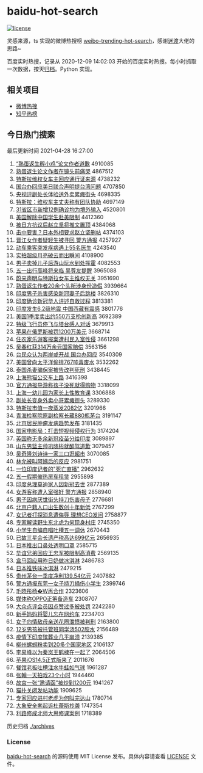 # baidu-hot-search

[![license](https://img.shields.io/github/license/Arrackisarookie/baidu-hot-search)](https://github.com/Arrackisarookie/baidu-hot-search/blob/master/LICENSE)

灵感来源，ts 实现的微博热搜榜 [weibo-trending-hot-search](https://github.com/justjavac/weibo-trending-hot-search)，感谢[迷渡](https://github.com/justjavac)大佬的思路~

百度实时热搜，记录从 2020-12-09 14:02:03 开始的百度实时热搜。每小时抓取一次数据，按天[归档](./archives)。Python 实现。

## 相关项目
+ [微博热搜](https://github.com/Arrackisarookie/weibo-hot-search)
+ [知乎热榜](https://github.com/Arrackisarookie/zhihu-top-search)

## 今日热门搜索

<!-- Rank Begin -->

最后更新时间 2021-04-28 16:27:00

1. [“熟蛋返生孵小鸡”论文作者道歉](http://www.baidu.com/baidu?cl=3&tn=SE_baiduhomet8_jmjb7mjw&rsv_dl=fyb_top&fr=top1000&wd=%A1%B0%CA%EC%B5%B0%B7%B5%C9%FA%B7%F5%D0%A1%BC%A6%A1%B1%C2%DB%CE%C4%D7%F7%D5%DF%B5%C0%C7%B8) 4910085
1. [熟蛋返生论文作者在镜头前痛哭](http://www.baidu.com/baidu?cl=3&tn=SE_baiduhomet8_jmjb7mjw&rsv_dl=fyb_top&fr=top1000&wd=%CA%EC%B5%B0%B7%B5%C9%FA%C2%DB%CE%C4%D7%F7%D5%DF%D4%DA%BE%B5%CD%B7%C7%B0%CD%B4%BF%DE) 4867512
1. [特斯拉维权女车主回应通行证来源](http://www.baidu.com/baidu?cl=3&tn=SE_baiduhomet8_jmjb7mjw&rsv_dl=fyb_top&fr=top1000&wd=%CC%D8%CB%B9%C0%AD%CE%AC%C8%A8%C5%AE%B3%B5%D6%F7%BB%D8%D3%A6%CD%A8%D0%D0%D6%A4%C0%B4%D4%B4) 4738232
1. [国台办回应美日联合声明提台湾问题](http://www.baidu.com/baidu?cl=3&tn=SE_baiduhomet8_jmjb7mjw&rsv_dl=fyb_top&fr=top1000&wd=%B9%FA%CC%A8%B0%EC%BB%D8%D3%A6%C3%C0%C8%D5%C1%AA%BA%CF%C9%F9%C3%F7%CC%E1%CC%A8%CD%E5%CE%CA%CC%E2) 4707850
1. [央视评副处长体验送外卖累瘫街头](http://www.baidu.com/baidu?cl=3&tn=SE_baiduhomet8_jmjb7mjw&rsv_dl=fyb_top&fr=top1000&wd=%D1%EB%CA%D3%C6%C0%B8%B1%B4%A6%B3%A4%CC%E5%D1%E9%CB%CD%CD%E2%C2%F4%C0%DB%CC%B1%BD%D6%CD%B7) 4698335
1. [特斯拉：维权车主丈夫称有团队协助](http://www.baidu.com/baidu?cl=3&tn=SE_baiduhomet8_jmjb7mjw&rsv_dl=fyb_top&fr=top1000&wd=%CC%D8%CB%B9%C0%AD%A3%BA%CE%AC%C8%A8%B3%B5%D6%F7%D5%C9%B7%F2%B3%C6%D3%D0%CD%C5%B6%D3%D0%AD%D6%FA) 4697149
1. [31省区市新增12例确诊均为境外输入](http://www.baidu.com/baidu?cl=3&tn=SE_baiduhomet8_jmjb7mjw&rsv_dl=fyb_top&fr=top1000&wd=31%CA%A1%C7%F8%CA%D0%D0%C2%D4%F612%C0%FD%C8%B7%D5%EF%BE%F9%CE%AA%BE%B3%CD%E2%CA%E4%C8%EB) 4520801
1. [美国解除中国学生赴美限制](http://www.baidu.com/baidu?cl=3&tn=SE_baiduhomet8_jmjb7mjw&rsv_dl=fyb_top&fr=top1000&wd=%C3%C0%B9%FA%BD%E2%B3%FD%D6%D0%B9%FA%D1%A7%C9%FA%B8%B0%C3%C0%CF%DE%D6%C6) 4412360
1. [被日方抗议后赵立坚将推文置顶](http://www.baidu.com/baidu?cl=3&tn=SE_baiduhomet8_jmjb7mjw&rsv_dl=fyb_top&fr=top1000&wd=%B1%BB%C8%D5%B7%BD%BF%B9%D2%E9%BA%F3%D5%D4%C1%A2%BC%E1%BD%AB%CD%C6%CE%C4%D6%C3%B6%A5) 4384068
1. [击中要害？日本外相要求赵立坚删帖](http://www.baidu.com/baidu?cl=3&tn=SE_baiduhomet8_jmjb7mjw&rsv_dl=fyb_top&fr=top1000&wd=%BB%F7%D6%D0%D2%AA%BA%A6%A3%BF%C8%D5%B1%BE%CD%E2%CF%E0%D2%AA%C7%F3%D5%D4%C1%A2%BC%E1%C9%BE%CC%FB) 4374103
1. [晋江女作者疑轻生被寻回 警方通报](http://www.baidu.com/baidu?cl=3&tn=SE_baiduhomet8_jmjb7mjw&rsv_dl=fyb_top&fr=top1000&wd=%BD%FA%BD%AD%C5%AE%D7%F7%D5%DF%D2%C9%C7%E1%C9%FA%B1%BB%D1%B0%BB%D8%20%BE%AF%B7%BD%CD%A8%B1%A8) 4257927
1. [动车乘客突发疾病遇上55名医生](http://www.baidu.com/baidu?cl=3&tn=SE_baiduhomet8_jmjb7mjw&rsv_dl=fyb_top&fr=top1000&wd=%B6%AF%B3%B5%B3%CB%BF%CD%CD%BB%B7%A2%BC%B2%B2%A1%D3%F6%C9%CF55%C3%FB%D2%BD%C9%FA) 4243540
1. [实拍超级月亮破云而出瞬间](http://www.baidu.com/baidu?cl=3&tn=SE_baiduhomet8_jmjb7mjw&rsv_dl=fyb_top&fr=top1000&wd=%CA%B5%C5%C4%B3%AC%BC%B6%D4%C2%C1%C1%C6%C6%D4%C6%B6%F8%B3%F6%CB%B2%BC%E4) 4108900
1. [男子卖掉儿子后游山玩水到处挥霍](http://www.baidu.com/baidu?cl=3&tn=SE_baiduhomet8_jmjb7mjw&rsv_dl=fyb_top&fr=top1000&wd=%C4%D0%D7%D3%C2%F4%B5%F4%B6%F9%D7%D3%BA%F3%D3%CE%C9%BD%CD%E6%CB%AE%B5%BD%B4%A6%BB%D3%BB%F4) 4082553
1. [五一出行高峰将来临 吴尊友提醒](http://www.baidu.com/baidu?cl=3&tn=SE_baiduhomet8_jmjb7mjw&rsv_dl=fyb_top&fr=top1000&wd=%CE%E5%D2%BB%B3%F6%D0%D0%B8%DF%B7%E5%BD%AB%C0%B4%C1%D9%20%CE%E2%D7%F0%D3%D1%CC%E1%D0%D1) 3965088
1. [蔚来声明与特斯拉女车主维权无关](http://www.baidu.com/baidu?cl=3&tn=SE_baiduhomet8_jmjb7mjw&rsv_dl=fyb_top&fr=top1000&wd=%CE%B5%C0%B4%C9%F9%C3%F7%D3%EB%CC%D8%CB%B9%C0%AD%C5%AE%B3%B5%D6%F7%CE%AC%C8%A8%CE%DE%B9%D8) 3951690
1. [熟蛋返生作者20余个头衔涉身份造假](http://www.baidu.com/baidu?cl=3&tn=SE_baiduhomet8_jmjb7mjw&rsv_dl=fyb_top&fr=top1000&wd=%CA%EC%B5%B0%B7%B5%C9%FA%D7%F7%D5%DF20%D3%E0%B8%F6%CD%B7%CF%CE%C9%E6%C9%ED%B7%DD%D4%EC%BC%D9) 3939664
1. [印度男子杀害感染新冠妻子后跳楼](http://www.baidu.com/baidu?cl=3&tn=SE_baiduhomet8_jmjb7mjw&rsv_dl=fyb_top&fr=top1000&wd=%D3%A1%B6%C8%C4%D0%D7%D3%C9%B1%BA%A6%B8%D0%C8%BE%D0%C2%B9%DA%C6%DE%D7%D3%BA%F3%CC%F8%C2%A5) 3826310
1. [印度确诊新冠华人讲述自救过程](http://www.baidu.com/baidu?cl=3&tn=SE_baiduhomet8_jmjb7mjw&rsv_dl=fyb_top&fr=top1000&wd=%D3%A1%B6%C8%C8%B7%D5%EF%D0%C2%B9%DA%BB%AA%C8%CB%BD%B2%CA%F6%D7%D4%BE%C8%B9%FD%B3%CC) 3813381
1. [印度发生6.2级地震 中国西藏有震感](http://www.baidu.com/baidu?cl=3&tn=SE_baiduhomet8_jmjb7mjw&rsv_dl=fyb_top&fr=top1000&wd=%D3%A1%B6%C8%B7%A2%C9%FA6.2%BC%B6%B5%D8%D5%F0%20%D6%D0%B9%FA%CE%F7%B2%D8%D3%D0%D5%F0%B8%D0) 3801776
1. [美国1季度卖出约550万支枪创新高](http://www.baidu.com/baidu?cl=3&tn=SE_baiduhomet8_jmjb7mjw&rsv_dl=fyb_top&fr=top1000&wd=%C3%C0%B9%FA1%BC%BE%B6%C8%C2%F4%B3%F6%D4%BC550%CD%F2%D6%A7%C7%B9%B4%B4%D0%C2%B8%DF) 3692389
1. [特级飞行员停飞与塔台感人对话](http://www.baidu.com/baidu?cl=3&tn=SE_baiduhomet8_jmjb7mjw&rsv_dl=fyb_top&fr=top1000&wd=%CC%D8%BC%B6%B7%C9%D0%D0%D4%B1%CD%A3%B7%C9%D3%EB%CB%FE%CC%A8%B8%D0%C8%CB%B6%D4%BB%B0) 3679913
1. [苹果在俄罗斯被罚1200万美元](http://www.baidu.com/baidu?cl=3&tn=SE_baiduhomet8_jmjb7mjw&rsv_dl=fyb_top&fr=top1000&wd=%C6%BB%B9%FB%D4%DA%B6%ED%C2%DE%CB%B9%B1%BB%B7%A31200%CD%F2%C3%C0%D4%AA) 3668714
1. [住农家乐游客报案遭村民入室性侵](http://www.baidu.com/baidu?cl=3&tn=SE_baiduhomet8_jmjb7mjw&rsv_dl=fyb_top&fr=top1000&wd=%D7%A1%C5%A9%BC%D2%C0%D6%D3%CE%BF%CD%B1%A8%B0%B8%D4%E2%B4%E5%C3%F1%C8%EB%CA%D2%D0%D4%C7%D6) 3661298
1. [吴春红获314万余元国家赔偿](http://www.baidu.com/baidu?cl=3&tn=SE_baiduhomet8_jmjb7mjw&rsv_dl=fyb_top&fr=top1000&wd=%CE%E2%B4%BA%BA%EC%BB%F1314%CD%F2%D3%E0%D4%AA%B9%FA%BC%D2%C5%E2%B3%A5) 3563156
1. [台民众认为两岸或开战 国台办回应](http://www.baidu.com/baidu?cl=3&tn=SE_baiduhomet8_jmjb7mjw&rsv_dl=fyb_top&fr=top1000&wd=%CC%A8%C3%F1%D6%DA%C8%CF%CE%AA%C1%BD%B0%B6%BB%F2%BF%AA%D5%BD%20%B9%FA%CC%A8%B0%EC%BB%D8%D3%A6) 3540309
1. [美国曾向太平洋偷排767吨毒废水](http://www.baidu.com/baidu?cl=3&tn=SE_baiduhomet8_jmjb7mjw&rsv_dl=fyb_top&fr=top1000&wd=%C3%C0%B9%FA%D4%F8%CF%F2%CC%AB%C6%BD%D1%F3%CD%B5%C5%C5767%B6%D6%B6%BE%B7%CF%CB%AE) 3532262
1. [泰国杀妻骗保案被告改判死刑](http://www.baidu.com/baidu?cl=3&tn=SE_baiduhomet8_jmjb7mjw&rsv_dl=fyb_top&fr=top1000&wd=%CC%A9%B9%FA%C9%B1%C6%DE%C6%AD%B1%A3%B0%B8%B1%BB%B8%E6%B8%C4%C5%D0%CB%C0%D0%CC) 3438445
1. [上海熊猫公交车上路](http://www.baidu.com/baidu?cl=3&tn=SE_baiduhomet8_jmjb7mjw&rsv_dl=fyb_top&fr=top1000&wd=%C9%CF%BA%A3%D0%DC%C3%A8%B9%AB%BD%BB%B3%B5%C9%CF%C2%B7) 3416398
1. [官方通报导游称孩子没死就得购物](http://www.baidu.com/baidu?cl=3&tn=SE_baiduhomet8_jmjb7mjw&rsv_dl=fyb_top&fr=top1000&wd=%B9%D9%B7%BD%CD%A8%B1%A8%B5%BC%D3%CE%B3%C6%BA%A2%D7%D3%C3%BB%CB%C0%BE%CD%B5%C3%B9%BA%CE%EF) 3318099
1. [上海一幼儿园为家长上性教育课](http://www.baidu.com/baidu?cl=3&tn=SE_baiduhomet8_jmjb7mjw&rsv_dl=fyb_top&fr=top1000&wd=%C9%CF%BA%A3%D2%BB%D3%D7%B6%F9%D4%B0%CE%AA%BC%D2%B3%A4%C9%CF%D0%D4%BD%CC%D3%FD%BF%CE) 3306888
1. [副处长变身外卖小哥累瘫街头](http://www.baidu.com/baidu?cl=3&tn=SE_baiduhomet8_jmjb7mjw&rsv_dl=fyb_top&fr=top1000&wd=%B8%B1%B4%A6%B3%A4%B1%E4%C9%ED%CD%E2%C2%F4%D0%A1%B8%E7%C0%DB%CC%B1%BD%D6%CD%B7) 3289330
1. [特斯拉市值一夜蒸发2082亿](http://www.baidu.com/baidu?cl=3&tn=SE_baiduhomet8_jmjb7mjw&rsv_dl=fyb_top&fr=top1000&wd=%CC%D8%CB%B9%C0%AD%CA%D0%D6%B5%D2%BB%D2%B9%D5%F4%B7%A22082%D2%DA) 3201966
1. [青海检察院原副检察长藏880瓶茅台](http://www.baidu.com/baidu?cl=3&tn=SE_baiduhomet8_jmjb7mjw&rsv_dl=fyb_top&fr=top1000&wd=%C7%E0%BA%A3%BC%EC%B2%EC%D4%BA%D4%AD%B8%B1%BC%EC%B2%EC%B3%A4%B2%D8880%C6%BF%C3%A9%CC%A8) 3191147
1. [北京居民肿瘤发病趋势发布](http://www.baidu.com/baidu?cl=3&tn=SE_baiduhomet8_jmjb7mjw&rsv_dl=fyb_top&fr=top1000&wd=%B1%B1%BE%A9%BE%D3%C3%F1%D6%D7%C1%F6%B7%A2%B2%A1%C7%F7%CA%C6%B7%A2%B2%BC) 3181435
1. [国家电影局：打击短视频侵权行为](http://www.baidu.com/baidu?cl=3&tn=SE_baiduhomet8_jmjb7mjw&rsv_dl=fyb_top&fr=top1000&wd=%B9%FA%BC%D2%B5%E7%D3%B0%BE%D6%A3%BA%B4%F2%BB%F7%B6%CC%CA%D3%C6%B5%C7%D6%C8%A8%D0%D0%CE%AA) 3174204
1. [英国称无多余新冠疫苗分给印度](http://www.baidu.com/baidu?cl=3&tn=SE_baiduhomet8_jmjb7mjw&rsv_dl=fyb_top&fr=top1000&wd=%D3%A2%B9%FA%B3%C6%CE%DE%B6%E0%D3%E0%D0%C2%B9%DA%D2%DF%C3%E7%B7%D6%B8%F8%D3%A1%B6%C8) 3089897
1. [山东男篮主帅巩晓彬就醉驾道歉](http://www.baidu.com/baidu?cl=3&tn=SE_baiduhomet8_jmjb7mjw&rsv_dl=fyb_top&fr=top1000&wd=%C9%BD%B6%AB%C4%D0%C0%BA%D6%F7%CB%A7%B9%AE%CF%FE%B1%F2%BE%CD%D7%ED%BC%DD%B5%C0%C7%B8) 3079457
1. [吴奇隆刘诗诗一家三口逛超市](http://www.baidu.com/baidu?cl=3&tn=SE_baiduhomet8_jmjb7mjw&rsv_dl=fyb_top&fr=top1000&wd=%CE%E2%C6%E6%C2%A1%C1%F5%CA%AB%CA%AB%D2%BB%BC%D2%C8%FD%BF%DA%B9%E4%B3%AC%CA%D0) 3070085
1. [林允被叫阿姨后的反应](http://www.baidu.com/baidu?cl=3&tn=SE_baiduhomet8_jmjb7mjw&rsv_dl=fyb_top&fr=top1000&wd=%C1%D6%D4%CA%B1%BB%BD%D0%B0%A2%D2%CC%BA%F3%B5%C4%B7%B4%D3%A6) 2981751
1. [一位印度记者的"死亡直播"](http://www.baidu.com/baidu?cl=3&tn=SE_baiduhomet8_jmjb7mjw&rsv_dl=fyb_top&fr=top1000&wd=%D2%BB%CE%BB%D3%A1%B6%C8%BC%C7%D5%DF%B5%C4%22%CB%C0%CD%F6%D6%B1%B2%A5%22) 2962632
1. [五一假期催热房车租赁](http://www.baidu.com/baidu?cl=3&tn=SE_baiduhomet8_jmjb7mjw&rsv_dl=fyb_top&fr=top1000&wd=%CE%E5%D2%BB%BC%D9%C6%DA%B4%DF%C8%C8%B7%BF%B3%B5%D7%E2%C1%DE) 2955898
1. [印度总理莫迪家人因新冠去世](http://www.baidu.com/baidu?cl=3&tn=SE_baiduhomet8_jmjb7mjw&rsv_dl=fyb_top&fr=top1000&wd=%D3%A1%B6%C8%D7%DC%C0%ED%C4%AA%B5%CF%BC%D2%C8%CB%D2%F2%D0%C2%B9%DA%C8%A5%CA%C0) 2877389
1. [女游客称遭入室强奸 警方通报](http://www.baidu.com/baidu?cl=3&tn=SE_baiduhomet8_jmjb7mjw&rsv_dl=fyb_top&fr=top1000&wd=%C5%AE%D3%CE%BF%CD%B3%C6%D4%E2%C8%EB%CA%D2%C7%BF%BC%E9%20%BE%AF%B7%BD%CD%A8%B1%A8) 2858940
1. [男子因病厌世街头持刀伤害母子](http://www.baidu.com/baidu?cl=3&tn=SE_baiduhomet8_jmjb7mjw&rsv_dl=fyb_top&fr=top1000&wd=%C4%D0%D7%D3%D2%F2%B2%A1%D1%E1%CA%C0%BD%D6%CD%B7%B3%D6%B5%B6%C9%CB%BA%A6%C4%B8%D7%D3) 2776681
1. [北京户籍人口出生数创十年新低](http://www.baidu.com/baidu?cl=3&tn=SE_baiduhomet8_jmjb7mjw&rsv_dl=fyb_top&fr=top1000&wd=%B1%B1%BE%A9%BB%A7%BC%AE%C8%CB%BF%DA%B3%F6%C9%FA%CA%FD%B4%B4%CA%AE%C4%EA%D0%C2%B5%CD) 2767299
1. [女记者打探消息遭侮辱 理想CEO发问](http://www.baidu.com/baidu?cl=3&tn=SE_baiduhomet8_jmjb7mjw&rsv_dl=fyb_top&fr=top1000&wd=%C5%AE%BC%C7%D5%DF%B4%F2%CC%BD%CF%FB%CF%A2%D4%E2%CE%EA%C8%E8%20%C0%ED%CF%EBCEO%B7%A2%CE%CA) 2758877
1. [专家解读野生东北虎为何现身村庄](http://www.baidu.com/baidu?cl=3&tn=SE_baiduhomet8_jmjb7mjw&rsv_dl=fyb_top&fr=top1000&wd=%D7%A8%BC%D2%BD%E2%B6%C1%D2%B0%C9%FA%B6%AB%B1%B1%BB%A2%CE%AA%BA%CE%CF%D6%C9%ED%B4%E5%D7%AF) 2745350
1. [小学生自编自唱吐槽五一调休](http://www.baidu.com/baidu?cl=3&tn=SE_baiduhomet8_jmjb7mjw&rsv_dl=fyb_top&fr=top1000&wd=%D0%A1%D1%A7%C9%FA%D7%D4%B1%E0%D7%D4%B3%AA%CD%C2%B2%DB%CE%E5%D2%BB%B5%F7%D0%DD) 2670443
1. [已故三星会长遗产税高达699亿元](http://www.baidu.com/baidu?cl=3&tn=SE_baiduhomet8_jmjb7mjw&rsv_dl=fyb_top&fr=top1000&wd=%D2%D1%B9%CA%C8%FD%D0%C7%BB%E1%B3%A4%D2%C5%B2%FA%CB%B0%B8%DF%B4%EF699%D2%DA%D4%AA) 2656935
1. [日本推出口鼻处透明口罩](http://www.baidu.com/baidu?cl=3&tn=SE_baiduhomet8_jmjb7mjw&rsv_dl=fyb_top&fr=top1000&wd=%C8%D5%B1%BE%CD%C6%B3%F6%BF%DA%B1%C7%B4%A6%CD%B8%C3%F7%BF%DA%D5%D6) 2585715
1. [华谊兄弟回应王忠军被限制高消费](http://www.baidu.com/baidu?cl=3&tn=SE_baiduhomet8_jmjb7mjw&rsv_dl=fyb_top&fr=top1000&wd=%BB%AA%D2%EA%D0%D6%B5%DC%BB%D8%D3%A6%CD%F5%D6%D2%BE%FC%B1%BB%CF%DE%D6%C6%B8%DF%CF%FB%B7%D1) 2569135
1. [盒马回应用昨日奶做冰淇淋](http://www.baidu.com/baidu?cl=3&tn=SE_baiduhomet8_jmjb7mjw&rsv_dl=fyb_top&fr=top1000&wd=%BA%D0%C2%ED%BB%D8%D3%A6%D3%C3%D7%F2%C8%D5%C4%CC%D7%F6%B1%F9%E4%BF%C1%DC) 2486783
1. [日本推铁味冰淇淋](http://www.baidu.com/baidu?cl=3&tn=SE_baiduhomet8_jmjb7mjw&rsv_dl=fyb_top&fr=top1000&wd=%C8%D5%B1%BE%CD%C6%CC%FA%CE%B6%B1%F9%E4%BF%C1%DC) 2479215
1. [贵州茅台一季度净利139.54亿元](http://www.baidu.com/baidu?cl=3&tn=SE_baiduhomet8_jmjb7mjw&rsv_dl=fyb_top&fr=top1000&wd=%B9%F3%D6%DD%C3%A9%CC%A8%D2%BB%BC%BE%B6%C8%BE%BB%C0%FB139.54%D2%DA%D4%AA) 2407882
1. [警方通报东莞一女子持刀捅伤小学生](http://www.baidu.com/baidu?cl=3&tn=SE_baiduhomet8_jmjb7mjw&rsv_dl=fyb_top&fr=top1000&wd=%BE%AF%B7%BD%CD%A8%B1%A8%B6%AB%DD%B8%D2%BB%C5%AE%D7%D3%B3%D6%B5%B6%CD%B1%C9%CB%D0%A1%D1%A7%C9%FA) 2399746
1. [毛晓彤杨�W再合作](http://www.baidu.com/baidu?cl=3&tn=SE_baiduhomet8_jmjb7mjw&rsv_dl=fyb_top&fr=top1000&wd=%C3%AB%CF%FE%CD%AE%D1%EE%ABW%D4%D9%BA%CF%D7%F7) 2323606
1. [媒体称OPPO正筹备造车](http://www.baidu.com/baidu?cl=3&tn=SE_baiduhomet8_jmjb7mjw&rsv_dl=fyb_top&fr=top1000&wd=%C3%BD%CC%E5%B3%C6OPPO%D5%FD%B3%EF%B1%B8%D4%EC%B3%B5) 2308707
1. [大众点评会员因点赞过多被处罚](http://www.baidu.com/baidu?cl=3&tn=SE_baiduhomet8_jmjb7mjw&rsv_dl=fyb_top&fr=top1000&wd=%B4%F3%D6%DA%B5%E3%C6%C0%BB%E1%D4%B1%D2%F2%B5%E3%D4%DE%B9%FD%B6%E0%B1%BB%B4%A6%B7%A3) 2242280
1. [新手妈妈将婴儿忘在网约车](http://www.baidu.com/baidu?cl=3&tn=SE_baiduhomet8_jmjb7mjw&rsv_dl=fyb_top&fr=top1000&wd=%D0%C2%CA%D6%C2%E8%C2%E8%BD%AB%D3%A4%B6%F9%CD%FC%D4%DA%CD%F8%D4%BC%B3%B5) 2234703
1. [女子向情敌母亲送花圈泄愤被判刑](http://www.baidu.com/baidu?cl=3&tn=SE_baiduhomet8_jmjb7mjw&rsv_dl=fyb_top&fr=top1000&wd=%C5%AE%D7%D3%CF%F2%C7%E9%B5%D0%C4%B8%C7%D7%CB%CD%BB%A8%C8%A6%D0%B9%B7%DF%B1%BB%C5%D0%D0%CC) 2163800
1. [12岁男孩被托管班同学浇502胶水](http://www.baidu.com/baidu?cl=3&tn=SE_baiduhomet8_jmjb7mjw&rsv_dl=fyb_top&fr=top1000&wd=12%CB%EA%C4%D0%BA%A2%B1%BB%CD%D0%B9%DC%B0%E0%CD%AC%D1%A7%BD%BD502%BD%BA%CB%AE) 2156489
1. [疫情下印度殡葬业几乎崩溃](http://www.baidu.com/baidu?cl=3&tn=SE_baiduhomet8_jmjb7mjw&rsv_dl=fyb_top&fr=top1000&wd=%D2%DF%C7%E9%CF%C2%D3%A1%B6%C8%E9%EB%D4%E1%D2%B5%BC%B8%BA%F5%B1%C0%C0%A3) 2139385
1. [柳州螺蛳粉卖到20多个国家地区](http://www.baidu.com/baidu?cl=3&tn=SE_baiduhomet8_jmjb7mjw&rsv_dl=fyb_top&fr=top1000&wd=%C1%F8%D6%DD%C2%DD%F2%CF%B7%DB%C2%F4%B5%BD20%B6%E0%B8%F6%B9%FA%BC%D2%B5%D8%C7%F8) 2106137
1. [李易峰以为秦岚王鹤棣在一起了](http://www.baidu.com/baidu?cl=3&tn=SE_baiduhomet8_jmjb7mjw&rsv_dl=fyb_top&fr=top1000&wd=%C0%EE%D2%D7%B7%E5%D2%D4%CE%AA%C7%D8%E1%B0%CD%F5%BA%D7%E9%A6%D4%DA%D2%BB%C6%F0%C1%CB) 2064506
1. [苹果iOS14.5正式版来了](http://www.baidu.com/baidu?cl=3&tn=SE_baiduhomet8_jmjb7mjw&rsv_dl=fyb_top&fr=top1000&wd=%C6%BB%B9%FBiOS14.5%D5%FD%CA%BD%B0%E6%C0%B4%C1%CB) 2011676
1. [餐馆老板吐槽注水牛蛙如气球](http://www.baidu.com/baidu?cl=3&tn=SE_baiduhomet8_jmjb7mjw&rsv_dl=fyb_top&fr=top1000&wd=%B2%CD%B9%DD%C0%CF%B0%E5%CD%C2%B2%DB%D7%A2%CB%AE%C5%A3%CD%DC%C8%E7%C6%F8%C7%F2) 1961287
1. [张翰一天拍戏23个小时](http://www.baidu.com/baidu?cl=3&tn=SE_baiduhomet8_jmjb7mjw&rsv_dl=fyb_top&fr=top1000&wd=%D5%C5%BA%B2%D2%BB%CC%EC%C5%C4%CF%B723%B8%F6%D0%A1%CA%B1) 1944460
1. [故宫一张“邀请函”被炒到1200元](http://www.baidu.com/baidu?cl=3&tn=SE_baiduhomet8_jmjb7mjw&rsv_dl=fyb_top&fr=top1000&wd=%B9%CA%B9%AC%D2%BB%D5%C5%A1%B0%D1%FB%C7%EB%BA%AF%A1%B1%B1%BB%B3%B4%B5%BD1200%D4%AA) 1941267
1. [猫扑关闭发帖功能](http://www.baidu.com/baidu?cl=3&tn=SE_baiduhomet8_jmjb7mjw&rsv_dl=fyb_top&fr=top1000&wd=%C3%A8%C6%CB%B9%D8%B1%D5%B7%A2%CC%FB%B9%A6%C4%DC) 1909625
1. [专家回应进村老虎为何叫完达山](http://www.baidu.com/baidu?cl=3&tn=SE_baiduhomet8_jmjb7mjw&rsv_dl=fyb_top&fr=top1000&wd=%D7%A8%BC%D2%BB%D8%D3%A6%BD%F8%B4%E5%C0%CF%BB%A2%CE%AA%BA%CE%BD%D0%CD%EA%B4%EF%C9%BD) 1780714
1. [大象安全套起诉杜蕾斯抄袭](http://www.baidu.com/baidu?cl=3&tn=SE_baiduhomet8_jmjb7mjw&rsv_dl=fyb_top&fr=top1000&wd=%B4%F3%CF%F3%B0%B2%C8%AB%CC%D7%C6%F0%CB%DF%B6%C5%C0%D9%CB%B9%B3%AD%CF%AE) 1747354
1. [利路修成北师大思修课案例](http://www.baidu.com/baidu?cl=3&tn=SE_baiduhomet8_jmjb7mjw&rsv_dl=fyb_top&fr=top1000&wd=%C0%FB%C2%B7%D0%DE%B3%C9%B1%B1%CA%A6%B4%F3%CB%BC%D0%DE%BF%CE%B0%B8%C0%FD) 1718389
<!-- Rank End -->

历史归档 [./archives](./archives)

### License

[baidu-hot-search](https://github.com/Arrackisarookie/baidu-hot-search) 的源码使用 MIT License 发布。具体内容请查看 [LICENSE](./LICENSE) 文件。
